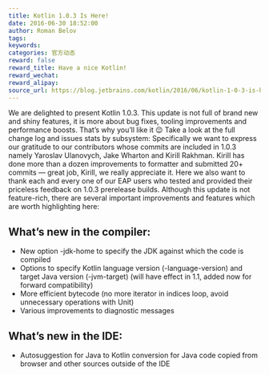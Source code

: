 ```yaml
---
title: Kotlin 1.0.3 Is Here!
date: 2016-06-30 18:52:00
author: Roman Belov
tags:
keywords:
categories: 官方动态
reward: false
reward_title: Have a nice Kotlin!
reward_wechat:
reward_alipay:
source_url: https://blog.jetbrains.com/kotlin/2016/06/kotlin-1-0-3-is-here/
---
```


We are delighted to present Kotlin 1.0.3. This update is not full of brand new and shiny features, it is more about bug fixes, tooling improvements and performance boosts. That’s why you’ll like it 😉 Take a look at the full change log and issues stats by subsystem:
Specifically we want to express our gratitude to our contributors whose commits are included in 1.0.3 namely Yaroslav Ulanovych, Jake Wharton and Kirill Rakhman. Kirill has done more than a dozen improvements to formatter and submitted 20+ commits — great job, Kirill, we really appreciate it. Here we also want to thank each and every one of our EAP users who tested and provided their priceless feedback on 1.0.3 prerelease builds.
Although this update is not feature-rich, there are several important improvements and features which are worth highlighting here:
## What’s new in the compiler:


* New option -jdk-home to specify the JDK against which the code is compiled
* Options to specify Kotlin language version (-language-version) and target Java version (-jvm-target) (will have effect in 1.1, added now for forward compatibility)
* More efficient bytecode (no more iterator in indices loop, avoid unnecessary operations with Unit)
* Various improvements to diagnostic messages

## What’s new in the IDE:


* Autosuggestion for Java to Kotlin conversion for Java code copied from browser and other sources outside of the IDE

